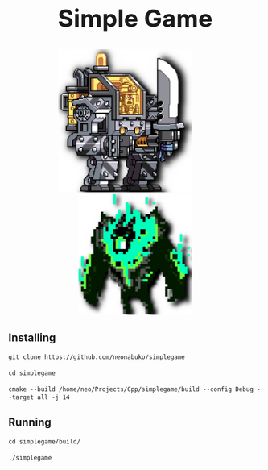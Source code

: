<div align="center">
<h1 style="font-size: 48px">Simple Game</h1>
<img style="margin-right: 40px" src="src/assets/icon/player.png" alt="player" width="266" height="283.5">
<img src="src/assets/icon/enemy.png" alt="enemy" width="225.5" height="240.5">
</div>

<div>
<h2>Installing</h2>

```shell
git clone https://github.com/neonabuko/simplegame

cd simplegame

cmake --build /home/neo/Projects/Cpp/simplegame/build --config Debug --target all -j 14
```

<h2>Running</h2>

```shell
cd simplegame/build/

./simplegame
```

</div>